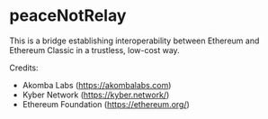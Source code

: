 # peaceNotRelay

This is a bridge establishing interoperability between Ethereum and Ethereum Classic in a trustless, low-cost way. 


Credits:
- Akomba Labs (https://akombalabs.com)
- Kyber Network (https://kyber.network/)
- Ethereum Foundation (https://ethereum.org/)
